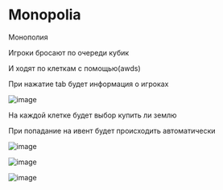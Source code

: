 # Monopolia
Монополия

Игроки бросают по очереди кубик

И ходят по клеткам с помощью(awds)

При нажатие tab будет информация о игроках

![image](https://github.com/LopikMen/Monopolia/assets/105353472/a20e6b97-8b1c-414f-b49d-551756dc6a8d)


На каждой клетке будет выбор купить ли землю

При попадание на ивент будет происходить автоматически

![image](https://github.com/LopikMen/Monopolia/assets/105353472/25044bf5-59e7-4207-a684-4ade74d0e80b)
										
![image](https://github.com/LopikMen/Monopolia/assets/105353472/f2443ab8-7ac9-472b-9055-c6dfbce6659a)
												
						
												
![image](https://github.com/LopikMen/Monopolia/assets/105353472/575a37cf-09f5-4263-9673-138aac7874b0)
